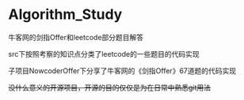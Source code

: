 # Algorithm_Study
牛客网的剑指Offer和leetcode部分题目解答

src下按照考察的知识点分类了leetcode的一些题目的代码实现

子项目NowcoderOffer下分享了牛客网的《剑指Offer》67道题的代码实现

~~没什么意义的开源项目，开源的目的仅仅是为在日常中熟悉git用法~~
